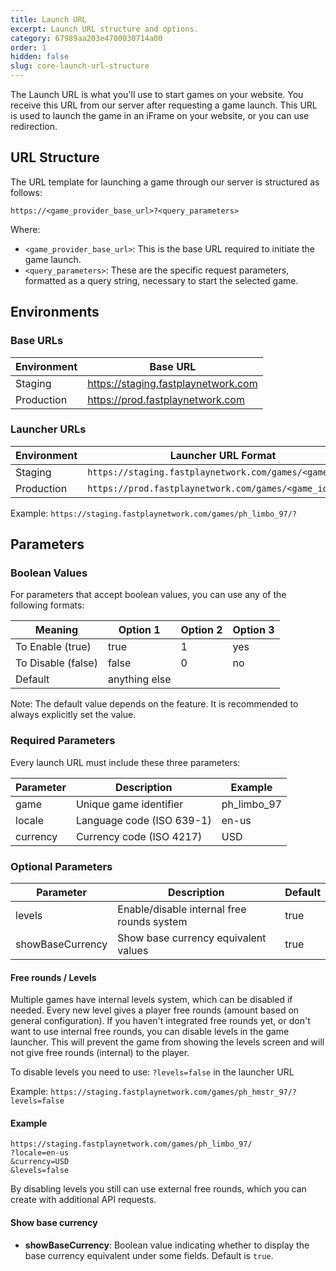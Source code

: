 ```yaml
---
title: Launch URL
excerpt: Launch URL structure and options.
category: 67989aa203e4700030714a00
order: 1
hidden: false
slug: core-launch-url-structure
---
```


The Launch URL is what you'll use to start games on your website. You receive this URL from our server after requesting a game launch. This URL is used to launch the game in an iFrame on your website, or you can use redirection.

## URL Structure

The URL template for launching a game through our server is structured as follows:

```
https://<game_provider_base_url>?<query_parameters>
```

Where:
- `<game_provider_base_url>`: This is the base URL required to initiate the game launch.
- `<query_parameters>`: These are the specific request parameters, formatted as a query string, necessary to start the selected game.

## Environments

### Base URLs

| Environment | Base URL                          |
|-------------|-----------------------------------|
| Staging     | https://staging.fastplaynetwork.com       |
| Production  | https://prod.fastplaynetwork.com          |

### Launcher URLs

| Environment | Launcher URL Format                                  |
|-------------|-----------------------------------------------------|
| Staging     | `https://staging.fastplaynetwork.com/games/<game_id>/?` |
| Production  | `https://prod.fastplaynetwork.com/games/<game_id>/?`    |

Example: `https://staging.fastplaynetwork.com/games/ph_limbo_97/?`

## Parameters

### Boolean Values

For parameters that accept boolean values, you can use any of the following formats:

| Meaning            | Option 1      | Option 2 | Option 3 |
|--------------------|---------------|----------|----------|
| To Enable (true)   | true          | 1        | yes      |
| To Disable (false) | false         | 0        | no       |
| Default            | anything else |          |          |

Note: The default value depends on the feature. It is recommended to always explicitly set the value.

### Required Parameters

Every launch URL must include these three parameters:

| Parameter | Description                           | Example        |
|-----------|---------------------------------------|----------------|
| game      | Unique game identifier                | ph_limbo_97    |
| locale    | Language code (ISO 639-1)             | en-us          |
| currency  | Currency code (ISO 4217)              | USD            |

### Optional Parameters

| Parameter        | Description                               | Default |
|------------------|-------------------------------------------|---------|
| levels           | Enable/disable internal free rounds system | true    |
| showBaseCurrency | Show base currency equivalent values      | true    |

#### Free rounds / Levels

Multiple games have internal levels system, which can be disabled if needed. Every new level gives a player free rounds (amount based on general configuration).
If you haven't integrated free rounds yet, or don't want to use internal free rounds, you can disable levels in the game launcher. This will prevent the game from showing the levels screen and will not give free rounds (internal) to the player.

To disable levels you need to use: `?levels=false` in the launcher URL

Example:
`https://staging.fastplaynetwork.com/games/ph_hmstr_97/?levels=false`

#### Example

```
https://staging.fastplaynetwork.com/games/ph_limbo_97/
?locale=en-us
&currency=USD
&levels=false
```

By disabling levels you still can use external free rounds, which you can create with additional API requests.

#### Show base currency

- **showBaseCurrency**: Boolean value indicating whether to display the base currency equivalent under some fields. Default is `true`.
